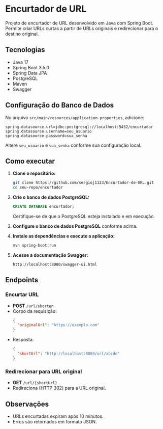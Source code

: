 # Encurtador de URL

Projeto de encurtador de URL desenvolvido em Java com Spring Boot. Permite criar URLs curtas a partir de URLs originais
e redirecionar para o destino original.

## Tecnologias

- Java 17
- Spring Boot 3.5.0
- Spring Data JPA
- PostgreSQL
- Maven
- Swagger

## Configuração do Banco de Dados

No arquivo `src/main/resources/application.properties`, adicione:

```
spring.datasource.url=jdbc:postgresql://localhost:5432/encurtador
spring.datasource.username=seu_usuario
spring.datasource.password=sua_senha
```

Altere `seu_usuario` e `sua_senha` conforme sua configuração local.

## Como executar

1. **Clone o repositório:**
   ```bash
   git clone https://github.com/sergioj1123/Encurtador-de-URL.git
   cd seu-repo/encurtador
   ```

2. **Crie o banco de dados PostgreSQL:**
   ```sql
   CREATE DATABASE encurtador;
   ```

   Certifique-se de que o PostgreSQL esteja instalado e em execução.

3. **Configure o banco de dados PostgreSQL** conforme acima.

4. **Instale as dependências e execute a aplicação:**
   ```bash
   mvn spring-boot:run
   ```

5. **Acesse a documentação Swagger:**
   ```
   http://localhost:8080/swagger-ui.html
   ```

## Endpoints

### Encurtar URL

- **POST** `/url/shorten`
- Corpo da requisição:
  ```json
  {
    "originalUrl": "https://exemplo.com"
  }
  ```
- Resposta:
  ```json
  {
    "shortUrl": "http://localhost:8080/url/abcde"
  }
  ```

### Redirecionar para URL original

- **GET** `/url/{shortUrl}`
- Redireciona (HTTP 302) para a URL original.

## Observações

- URLs encurtadas expiram após 10 minutos.
- Erros são retornados em formato JSON.


